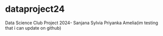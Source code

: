 # dataproject24
Data Science Club Project 2024- Sanjana Sylvia Priyanka Amelia(im testing that i can update on github)

